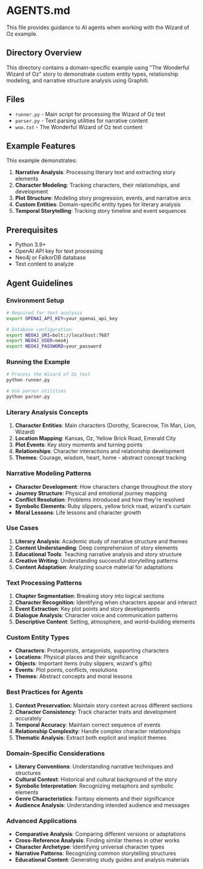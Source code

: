 # AGENTS.md

This file provides guidance to AI agents when working with the Wizard of Oz example.

## Directory Overview

This directory contains a domain-specific example using "The Wonderful Wizard of Oz" story to demonstrate custom entity types, relationship modeling, and narrative structure analysis using Graphiti.

## Files

- `runner.py` - Main script for processing the Wizard of Oz text
- `parser.py` - Text parsing utilities for narrative content
- `woo.txt` - The Wonderful Wizard of Oz text content

## Example Features

This example demonstrates:

1. **Narrative Analysis**: Processing literary text and extracting story elements
2. **Character Modeling**: Tracking characters, their relationships, and development
3. **Plot Structure**: Modeling story progression, events, and narrative arcs
4. **Custom Entities**: Domain-specific entity types for literary analysis
5. **Temporal Storytelling**: Tracking story timeline and event sequences

## Prerequisites

- Python 3.9+
- OpenAI API key for text processing
- Neo4j or FalkorDB database
- Text content to analyze

## Agent Guidelines

### Environment Setup

```bash
# Required for text analysis
export OPENAI_API_KEY=your_openai_api_key

# Database configuration
export NEO4J_URI=bolt://localhost:7687
export NEO4J_USER=neo4j
export NEO4J_PASSWORD=your_password
```

### Running the Example

```bash
# Process the Wizard of Oz text
python runner.py

# Use parser utilities
python parser.py
```

### Literary Analysis Concepts

1. **Character Entities**: Main characters (Dorothy, Scarecrow, Tin Man, Lion, Wizard)
2. **Location Mapping**: Kansas, Oz, Yellow Brick Road, Emerald City
3. **Plot Events**: Key story moments and turning points
4. **Relationships**: Character interactions and relationship development
5. **Themes**: Courage, wisdom, heart, home - abstract concept tracking

### Narrative Modeling Patterns

- **Character Development**: How characters change throughout the story
- **Journey Structure**: Physical and emotional journey mapping
- **Conflict Resolution**: Problems introduced and how they're resolved
- **Symbolic Elements**: Ruby slippers, yellow brick road, wizard's curtain
- **Moral Lessons**: Life lessons and character growth

### Use Cases

1. **Literary Analysis**: Academic study of narrative structure and themes
2. **Content Understanding**: Deep comprehension of story elements
3. **Educational Tools**: Teaching narrative analysis and story structure
4. **Creative Writing**: Understanding successful storytelling patterns
5. **Content Adaptation**: Analyzing source material for adaptations

### Text Processing Patterns

1. **Chapter Segmentation**: Breaking story into logical sections
2. **Character Recognition**: Identifying when characters appear and interact
3. **Event Extraction**: Key plot points and story developments
4. **Dialogue Analysis**: Character voice and communication patterns
5. **Descriptive Content**: Setting, atmosphere, and world-building elements

### Custom Entity Types

- **Characters**: Protagonists, antagonists, supporting characters
- **Locations**: Physical places and their significance
- **Objects**: Important items (ruby slippers, wizard's gifts)
- **Events**: Plot points, conflicts, resolutions
- **Themes**: Abstract concepts and moral lessons

### Best Practices for Agents

1. **Context Preservation**: Maintain story context across different sections
2. **Character Consistency**: Track character traits and development accurately
3. **Temporal Accuracy**: Maintain correct sequence of events
4. **Relationship Complexity**: Handle complex character relationships
5. **Thematic Analysis**: Extract both explicit and implicit themes

### Domain-Specific Considerations

- **Literary Conventions**: Understanding narrative techniques and structures
- **Cultural Context**: Historical and cultural background of the story
- **Symbolic Interpretation**: Recognizing metaphors and symbolic elements
- **Genre Characteristics**: Fantasy elements and their significance
- **Audience Analysis**: Understanding intended audience and messages

### Advanced Applications

- **Comparative Analysis**: Comparing different versions or adaptations
- **Cross-Reference Analysis**: Finding similar themes in other works
- **Character Archetype**: Identifying universal character types
- **Narrative Patterns**: Recognizing common storytelling structures
- **Educational Content**: Generating study guides and analysis materials